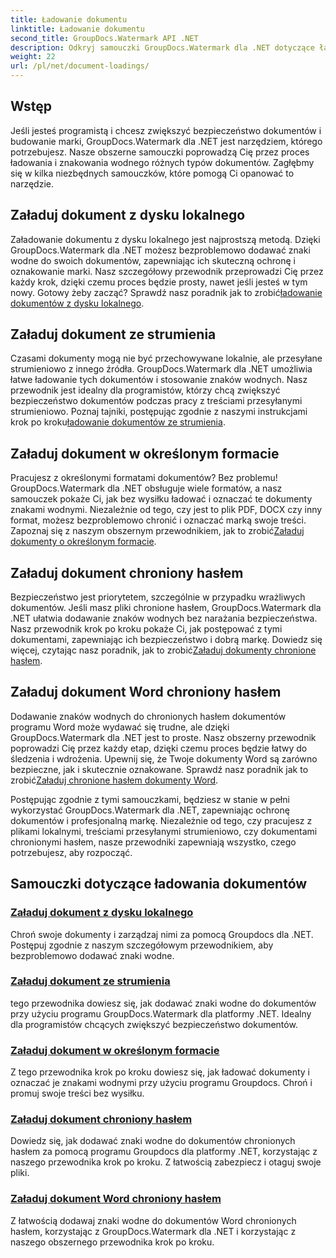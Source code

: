 ```yaml
---
title: Ładowanie dokumentu
linktitle: Ładowanie dokumentu
second_title: GroupDocs.Watermark API .NET
description: Odkryj samouczki GroupDocs.Watermark dla .NET dotyczące ładowania i znakowania dokumentów, zapewniając bezpieczeństwo dokumentów i budowanie marki dzięki przewodnikom krok po kroku.
weight: 22
url: /pl/net/document-loadings/
---
```

## Wstęp
Jeśli jesteś programistą i chcesz zwiększyć bezpieczeństwo dokumentów i budowanie marki, GroupDocs.Watermark dla .NET jest narzędziem, którego potrzebujesz. Nasze obszerne samouczki poprowadzą Cię przez proces ładowania i znakowania wodnego różnych typów dokumentów. Zagłębmy się w kilka niezbędnych samouczków, które pomogą Ci opanować to narzędzie.

## Załaduj dokument z dysku lokalnego
Załadowanie dokumentu z dysku lokalnego jest najprostszą metodą. Dzięki GroupDocs.Watermark dla .NET możesz bezproblemowo dodawać znaki wodne do swoich dokumentów, zapewniając ich skuteczną ochronę i oznakowanie marki. Nasz szczegółowy przewodnik przeprowadzi Cię przez każdy krok, dzięki czemu proces będzie prosty, nawet jeśli jesteś w tym nowy. Gotowy żeby zacząć? Sprawdź nasz poradnik jak to zrobić[ładowanie dokumentów z dysku lokalnego](./load-document-from-local-disk/).

## Załaduj dokument ze strumienia
 Czasami dokumenty mogą nie być przechowywane lokalnie, ale przesyłane strumieniowo z innego źródła. GroupDocs.Watermark dla .NET umożliwia łatwe ładowanie tych dokumentów i stosowanie znaków wodnych. Nasz przewodnik jest idealny dla programistów, którzy chcą zwiększyć bezpieczeństwo dokumentów podczas pracy z treściami przesyłanymi strumieniowo. Poznaj tajniki, postępując zgodnie z naszymi instrukcjami krok po kroku[ładowanie dokumentów ze strumienia](./load-document-from-stream/).

## Załaduj dokument w określonym formacie
Pracujesz z określonymi formatami dokumentów? Bez problemu! GroupDocs.Watermark dla .NET obsługuje wiele formatów, a nasz samouczek pokaże Ci, jak bez wysiłku ładować i oznaczać te dokumenty znakami wodnymi. Niezależnie od tego, czy jest to plik PDF, DOCX czy inny format, możesz bezproblemowo chronić i oznaczać marką swoje treści. Zapoznaj się z naszym obszernym przewodnikiem, jak to zrobić[Załaduj dokumenty o określonym formacie](./load-specific-format-document/).

## Załaduj dokument chroniony hasłem
 Bezpieczeństwo jest priorytetem, szczególnie w przypadku wrażliwych dokumentów. Jeśli masz pliki chronione hasłem, GroupDocs.Watermark dla .NET ułatwia dodawanie znaków wodnych bez narażania bezpieczeństwa. Nasz przewodnik krok po kroku pokaże Ci, jak postępować z tymi dokumentami, zapewniając ich bezpieczeństwo i dobrą markę. Dowiedz się więcej, czytając nasz poradnik, jak to zrobić[Załaduj dokumenty chronione hasłem](./load-password-protected-document/).

## Załaduj dokument Word chroniony hasłem
Dodawanie znaków wodnych do chronionych hasłem dokumentów programu Word może wydawać się trudne, ale dzięki GroupDocs.Watermark dla .NET jest to proste. Nasz obszerny przewodnik poprowadzi Cię przez każdy etap, dzięki czemu proces będzie łatwy do śledzenia i wdrożenia. Upewnij się, że Twoje dokumenty Word są zarówno bezpieczne, jak i skutecznie oznakowane. Sprawdź nasz poradnik jak to zrobić[Załaduj chronione hasłem dokumenty Word](./load-password-protected-word-document/).

Postępując zgodnie z tymi samouczkami, będziesz w stanie w pełni wykorzystać GroupDocs.Watermark dla .NET, zapewniając ochronę dokumentów i profesjonalną markę. Niezależnie od tego, czy pracujesz z plikami lokalnymi, treściami przesyłanymi strumieniowo, czy dokumentami chronionymi hasłem, nasze przewodniki zapewniają wszystko, czego potrzebujesz, aby rozpocząć.
## Samouczki dotyczące ładowania dokumentów
### [Załaduj dokument z dysku lokalnego](./load-document-from-local-disk/)
Chroń swoje dokumenty i zarządzaj nimi za pomocą Groupdocs dla .NET. Postępuj zgodnie z naszym szczegółowym przewodnikiem, aby bezproblemowo dodawać znaki wodne.
### [Załaduj dokument ze strumienia](./load-document-from-stream/)
tego przewodnika dowiesz się, jak dodawać znaki wodne do dokumentów przy użyciu programu GroupDocs.Watermark dla platformy .NET. Idealny dla programistów chcących zwiększyć bezpieczeństwo dokumentów.
### [Załaduj dokument w określonym formacie](./load-specific-format-document/)
Z tego przewodnika krok po kroku dowiesz się, jak ładować dokumenty i oznaczać je znakami wodnymi przy użyciu programu Groupdocs. Chroń i promuj swoje treści bez wysiłku.
### [Załaduj dokument chroniony hasłem](./load-password-protected-document/)
Dowiedz się, jak dodawać znaki wodne do dokumentów chronionych hasłem za pomocą programu Groupdocs dla platformy .NET, korzystając z naszego przewodnika krok po kroku. Z łatwością zabezpiecz i otaguj swoje pliki.
### [Załaduj dokument Word chroniony hasłem](./load-password-protected-word-document/)
Z łatwością dodawaj znaki wodne do dokumentów Word chronionych hasłem, korzystając z GroupDocs.Watermark dla .NET i korzystając z naszego obszernego przewodnika krok po kroku.